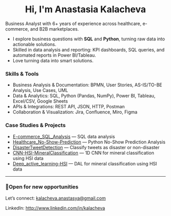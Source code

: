 <h1 align="center">Hi, I'm Anastasia Kalacheva</h1>

Business Analyst with 6+ years of experience across healthcare, e-commerce, and B2B marketplaces.
- I explore business questions with **SQL** and **Python**, turning raw data into actionable solutions.
- Skilled in data analysis and reporting: KPI dashboards, SQL queries, and automated reports in Power BI/Tableau.
- Love turning data into smart solutions.

### Skills & Tools

- Business Analysis & Documentation: BPMN, User Stories, AS-IS/TO-BE Analysis, Use Cases, UML
- Data & Analytics: SQL, Python (Pandas, NumPy), Power BI, Tableau, Excel/CSV, Google Sheets
- APIs & Integrations: REST API, JSON, HTTP, Postman
- Collaboration & Visualization: Jira, Confluence, Miro, Figma

### Case Studies & Projects

- [E-commerce_SQL_Analysis](https://github.com/NastyaNetology/E-commerce_SQL_Analysis) — SQL data analysis
- [Healthcare_No-Show-Prediction](https://github.com/NastyaNetology/Medical-No-Show-Prediction) — Python No-Show Prediction Analysis
- [DisasterTweetDetection](https://github.com/NastyaNetology/DisasterTweetDetection) — Classify tweets as disaster or non-disaster  
- [CNN-HSI-MineralClassification](https://github.com/NastyaNetology/CNN-HSI-MineralClassfication) — 1D CNN for mineral classification using HSI data  
- [Deep_active_learning-HSI](https://github.com/NastyaNetology/Deep_active_learning-HSI)  — DAL for mineral classification using HSI data


---

### 📌Open for new opportunities
Let’s connect: kalacheva.anastasya@gmail.com

LinkedIn: http://www.linkedin.com/in/kalacheva
